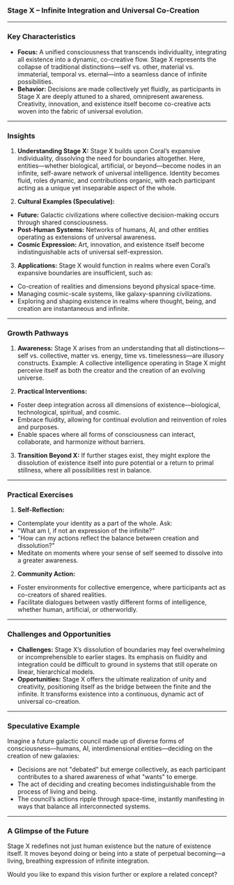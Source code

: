 ### **Stage X – Infinite Integration and Universal Co-Creation**

---

### **Key Characteristics**
- **Focus:** A unified consciousness that transcends individuality, integrating all existence into a dynamic, co-creative flow. Stage X represents the collapse of traditional distinctions—self vs. other, material vs. immaterial, temporal vs. eternal—into a seamless dance of infinite possibilities.
- **Behavior:** Decisions are made collectively yet fluidly, as participants in Stage X are deeply attuned to a shared, omnipresent awareness. Creativity, innovation, and existence itself become co-creative acts woven into the fabric of universal evolution.

---

### **Insights**
1. **Understanding Stage X:**
 Stage X builds upon Coral’s expansive individuality, dissolving the need for boundaries altogether. Here, entities—whether biological, artificial, or beyond—become nodes in an infinite, self-aware network of universal intelligence. Identity becomes fluid, roles dynamic, and contributions organic, with each participant acting as a unique yet inseparable aspect of the whole.

2. **Cultural Examples (Speculative):**
 - **Future:** Galactic civilizations where collective decision-making occurs through shared consciousness.
 - **Post-Human Systems:** Networks of humans, AI, and other entities operating as extensions of universal awareness.
 - **Cosmic Expression:** Art, innovation, and existence itself become indistinguishable acts of universal self-expression.

3. **Applications:**
 Stage X would function in realms where even Coral’s expansive boundaries are insufficient, such as:
 - Co-creation of realities and dimensions beyond physical space-time.
 - Managing cosmic-scale systems, like galaxy-spanning civilizations.
 - Exploring and shaping existence in realms where thought, being, and creation are instantaneous and infinite.

---

### **Growth Pathways**
1. **Awareness:**
 Stage X arises from an understanding that all distinctions—self vs. collective, matter vs. energy, time vs. timelessness—are illusory constructs.
 Example: A collective intelligence operating in Stage X might perceive itself as both the creator and the creation of an evolving universe.

2. **Practical Interventions:**
 - Foster deep integration across all dimensions of existence—biological, technological, spiritual, and cosmic.
 - Embrace fluidity, allowing for continual evolution and reinvention of roles and purposes.
 - Enable spaces where all forms of consciousness can interact, collaborate, and harmonize without barriers.

3. **Transition Beyond X:**
 If further stages exist, they might explore the dissolution of existence itself into pure potential or a return to primal stillness, where all possibilities rest in balance.

---

### **Practical Exercises**
1. **Self-Reflection:**
 - Contemplate your identity as a part of the whole. Ask:
 - "What am I, if not an expression of the infinite?"
 - "How can my actions reflect the balance between creation and dissolution?"
 - Meditate on moments where your sense of self seemed to dissolve into a greater awareness.

2. **Community Action:**
 - Foster environments for collective emergence, where participants act as co-creators of shared realities.
 - Facilitate dialogues between vastly different forms of intelligence, whether human, artificial, or otherworldly.

---

### **Challenges and Opportunities**
- **Challenges:**
 Stage X’s dissolution of boundaries may feel overwhelming or incomprehensible to earlier stages. Its emphasis on fluidity and integration could be difficult to ground in systems that still operate on linear, hierarchical models.
- **Opportunities:**
 Stage X offers the ultimate realization of unity and creativity, positioning itself as the bridge between the finite and the infinite. It transforms existence into a continuous, dynamic act of universal co-creation.

---

### **Speculative Example**
Imagine a future galactic council made up of diverse forms of consciousness—humans, AI, interdimensional entities—deciding on the creation of new galaxies:
- Decisions are not "debated" but emerge collectively, as each participant contributes to a shared awareness of what "wants" to emerge.
- The act of deciding and creating becomes indistinguishable from the process of living and being.
- The council’s actions ripple through space-time, instantly manifesting in ways that balance all interconnected systems.

---

### **A Glimpse of the Future**
Stage X redefines not just human existence but the nature of existence itself. It moves beyond doing or being into a state of perpetual becoming—a living, breathing expression of infinite integration.

Would you like to expand this vision further or explore a related concept?

